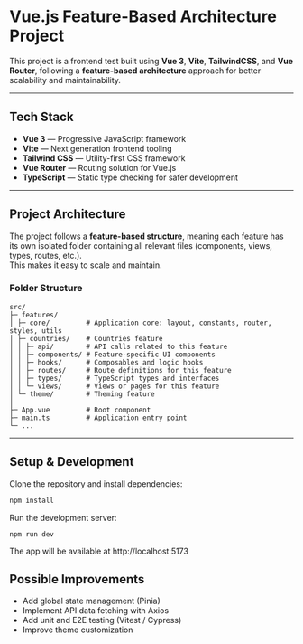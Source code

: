 #  Vue.js Feature-Based Architecture Project

This project is a frontend test built using **Vue 3**, **Vite**, **TailwindCSS**, and **Vue Router**, following a **feature-based architecture** approach for better scalability and maintainability.

---

##  Tech Stack

- **Vue 3** — Progressive JavaScript framework  
- **Vite** — Next generation frontend tooling  
- **Tailwind CSS** — Utility-first CSS framework  
- **Vue Router** — Routing solution for Vue.js  
- **TypeScript** — Static type checking for safer development  

---

##  Project Architecture

The project follows a **feature-based structure**, meaning each feature has its own isolated folder containing all relevant files (components, views, types, routes, etc.).  
This makes it easy to scale and maintain.

###  Folder Structure
```
src/
├─ features/
│ ├─ core/         # Application core: layout, constants, router, styles, utils
│ ├─ countries/    # Countries feature
│ │ ├─ api/        # API calls related to this feature
│ │ ├─ components/ # Feature-specific UI components
│ │ ├─ hooks/      # Composables and logic hooks
│ │ ├─ routes/     # Route definitions for this feature
│ │ ├─ types/      # TypeScript types and interfaces
│ │ └─ views/      # Views or pages for this feature
│ └─ theme/        # Theming feature
│
├─ App.vue         # Root component
├─ main.ts         # Application entry point
└─ ...
```

---

## Setup & Development

Clone the repository and install dependencies:

```bash
npm install
```
Run the development server:

```
npm run dev
```

The app will be available at http://localhost:5173


## Possible Improvements

- Add global state management (Pinia)
- Implement API data fetching with Axios
- Add unit and E2E testing (Vitest / Cypress)
- Improve theme customization